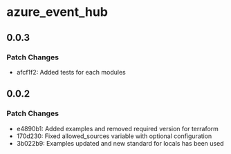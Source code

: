 # azure_event_hub

## 0.0.3

### Patch Changes

- afcf1f2: Added tests for each modules

## 0.0.2

### Patch Changes

- e4890b1: Added examples and removed required version for terraform
- 170d230: Fixed allowed_sources variable with optional configuration
- 3b022b9: Examples updated and new standard for locals has been used
